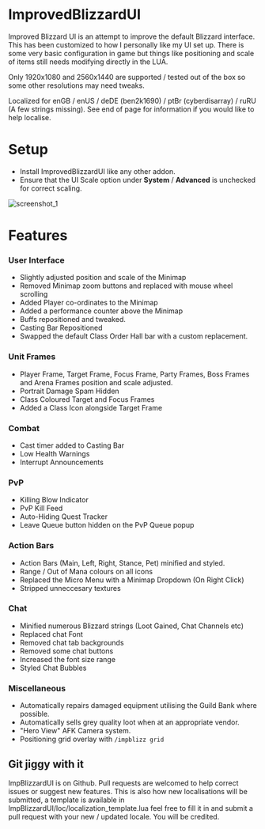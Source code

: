 ImprovedBlizzardUI
==================

Improved Blizzard UI is an attempt to improve the default Blizzard interface. This has been customized to how I personally like my UI set up. There is some very basic configuration in game but things like positioning and scale of items still needs modifying directly in the LUA.

Only 1920x1080 and 2560x1440 are supported / tested out of the box so some other resolutions may need tweaks.

Localized for enGB / enUS / deDE (ben2k1690) / ptBr (cyberdisarray) / ruRU (A few strings missing). See end of page for information if you would like to help localise.

# Setup

* Install ImprovedBlizzardUI like any other addon.
* Ensure that the UI Scale option under **System** / **Advanced** is unchecked for correct scaling.

![screenshot_1](https://user-images.githubusercontent.com/7526918/34448419-03557f4e-ece5-11e7-9058-3c0db94720a3.png)

# Features

### User Interface

* Slightly adjusted position and scale of the Minimap
* Removed Minimap zoom buttons and replaced with mouse wheel scrolling
* Added Player co-ordinates to the Minimap
* Added a performance counter above the Minimap
* Buffs repositioned and tweaked.
* Casting Bar Repositioned
* Swapped the default Class Order Hall bar with a custom replacement.

### Unit Frames

* Player Frame, Target Frame, Focus Frame, Party Frames, Boss Frames and Arena Frames position and scale adjusted.
* Portrait Damage Spam Hidden
* Class Coloured Target and Focus Frames
* Added a Class Icon alongside Target Frame

### Combat

* Cast timer added to Casting Bar
* Low Health Warnings
* Interrupt Announcements

### PvP

* Killing Blow Indicator
* PvP Kill Feed
* Auto-Hiding Quest Tracker
* Leave Queue button hidden on the PvP Queue popup

### Action Bars

* Action Bars (Main, Left, Right, Stance, Pet) minified and styled.
* Range / Out of Mana colours on all icons
* Replaced the Micro Menu with a Minimap Dropdown (On Right Click)
* Stripped unneccesary textures

### Chat
* Minified numerous Blizzard strings (Loot Gained, Chat Channels etc)
* Replaced chat Font
* Removed chat tab backgrounds
* Removed some chat buttons
* Increased the font size range
* Styled Chat Bubbles

### Miscellaneous

* Automatically repairs damaged equipment utilising the Guild Bank where possible.
* Automatically sells grey quality loot when at an appropriate vendor.
* "Hero View" AFK Camera system.
* Positioning grid overlay with `/impblizz grid`

## Git jiggy with it

ImpBlizzardUI is on Github. Pull requests are welcomed to help correct issues or suggest new features. This is also how new localisations will be submitted, a template is available in ImpBlizzardUI/loc/localization_template.lua feel free to fill it in and submit a pull request with your new / updated locale. You will be credited.
